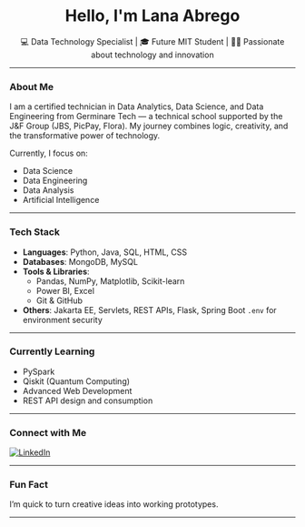 <h1 align="center">Hello, I'm Lana Abrego</h1>

<p align="center">
  💻 Data Technology Specialist | 🎓 Future MIT Student | 👩‍💻 Passionate about technology and innovation
</p>

---

### About Me

I am a certified technician in Data Analytics, Data Science, and Data Engineering from Germinare Tech — a technical school supported by the J&F Group (JBS, PicPay, Flora). My journey combines logic, creativity, and the transformative power of technology.

Currently, I focus on:  
- Data Science  
- Data Engineering
- Data Analysis
- Artificial Intelligence
  
---

### Tech Stack

- **Languages**: Python, Java, SQL, HTML, CSS  
- **Databases**: MongoDB, MySQL  
- **Tools & Libraries**:  
  - Pandas, NumPy, Matplotlib, Scikit-learn  
  - Power BI, Excel  
  - Git & GitHub  
- **Others**: Jakarta EE, Servlets, REST APIs, Flask, Spring Boot `.env` for environment security

---

### Currently Learning

- PySpark  
- Qiskit (Quantum Computing)  
- Advanced Web Development  
- REST API design and consumption

---

### Connect with Me

[![LinkedIn](https://img.shields.io/badge/-Allana%20Abrego-0077B5?style=flat-square&logo=Linkedin&logoColor=white)](https://www.linkedin.com/in/allana-a-4204832a0/)


---

### Fun Fact

I’m quick to turn creative ideas into working prototypes.

---
